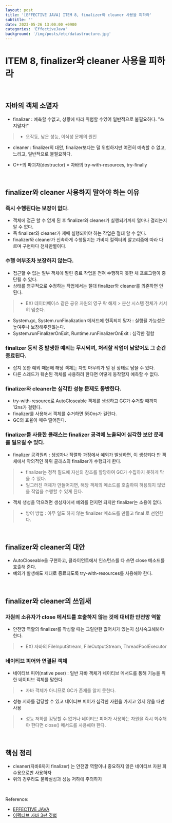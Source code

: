```yaml
---
layout: post
title: '[EFFECTIVE JAVA] ITEM 8, finalizer와 cleaner 사용을 피하라'
subtitle: ''
date: 2023-05-26 13:00:00 +0900
categories: 'EffectiveJava'
background: '/img/posts/etc/datastructure.jpg'
---
```


# ITEM 8, finalizer와 cleaner 사용을 피하라

<br>

## 자바의 객체 소멸자

- finalizer : 예측할 수없고, 상황에 따라 위험할 수있어 일반적으로 불필요하다. "쓰지말자!"
> - 오작동, 낮은 성능, 이식성 문제의 원인 
- cleaner : finalizer의 대안, finalizer보다는 덜 위험하지만 여전히 예측할 수 없고, 느리고, 일반적으로 불필요하다. 

- C++의 파괴자(destructor) = 자바의 try-with-resources, try-finally

<br>

##  finalizer와 cleaner 사용하지 말아야 하는 이유

### 즉시 수행된다는 보장이 없다.
- 객체에 접근 할 수 없게 된 후  finalizer와 cleaner가 실행되기까지 얼마나 걸리는지 알 수 없다. 
- 즉 finalizer와 cleaner가 제때 실행되어야 하는 작업은 절대 할 수 없다. 
- finalizer와 cleaner가 신속하게 수행될지는 가비지 컬렉터의 알고리즘에 따라 다르며 구현마다 천차만별이다.

### 수행 여부조차 보장하지 않는다.
- 접근할 수 없는 일부 객체에 딸린 종료 작업을 전혀 수행하지 못한 채 프로그램이 중단될 수 있다.
- 상태를 영구적으로 수정하는 작업에서는 절대 finalizer와 cleaner를 의존하면 안된다. 
> - EX) 데이터베이스 같은 공유 자원의 영구 락 해제 > 분산 시스템 전체가 서서히 멈춘다.
- System.gc, System.runFinalization 메서드에 현혹되지 말자 : 실행될 가능성은 높여주나 보장해주진않는다.
- System.runFinalizerOnExit, Runtime.runFinalizerOnExit : 심각한 결함

###  finalizer 동작 중 발생한 예외는 무시되며, 처리할 작업이 남았어도 그 순간 종료된다. 
- 잡지 못한 예외 때문에 해당 객체는 자칫 마무리가 덜 된 상태로 남을 수 있다.
- 다른 스레드가 훼손된 객체를 사용하려 한다면 어떻게 동작할지 예측할 수 없다.

### finalizer와 cleaner는 심각한 성능 문제도 동반한다.
- try-with-resource로 AutoCloseable 객체를 생성하고 GC가 수거할 때까지 12ns가 걸렸다.
- finalizer룰 사용해서 객체를 수거하면 550ns가 걸린다. 
- GC의 효율이 매우 떨어진다. 

### finalizer를 사용한 클래스는 finalizer 공격에 노출되어 심각한 보안 문제를 일으킬 수 있다. 
- finalizer 공격원리 : 생성자나 직렬화 과정에서 예외가 발생하면, 이 생성되다 만 객체에서 악의적인 하위 클래스의 finalizer가 수행되게 한다. 
> - finalizer는 정적 필드에 자신의 참조를 할당하여 GC가 수집하지 못하게 막을 수 있다. 
> - 일그러진 객체가 만들어지면, 해당 객체의 메소드를 호출하여 허용되지 않았을 작업을 수행할 수 있게 된다. 
- 객체 생성을 막으려면 생성자에서 예외를 던지면 되지만 finalizer는 소용이 없다.
> - 방어 방법 : 아무 일도 하지 않는 finalizer 메소드를 만들고 final 로 선언한다. 

<br>

## finalizer와 cleaner의 대안
- AutoCloseable을 구현하고, 클라이언트에서 인스턴스를 다 쓰면 close 메소드를 호출해 준다. 
- 예외가 발생해도 제대로 종료되도록 try-with-resources를 사용해야 한다. 

<br>

## finalizer와 cleaner의 쓰임새

### 자원의 소유자가 close 메서드를 호출하지 않는 것에 대비한 안전망 역할
- 안전망 역할의 finalizer를 작성할 때는 그럴만한 값어치가 있는지 심사숙고해봐야한다.
> - EX) 자바의 FileInputStream, FileOutputStream, ThreadPoolExecutor

### 네이티브 피어와 연결된 객체
- 네이티브 피어(native peer) : 일반 자바 객체가 네이티브 메서드를 통해 기능을 위한 네이티브 객체를 말한다. 
> - 자바 객체가 아니므로 GC가 존재를 알지 못한다.
- 성능 저하를 감당할 수 있고 네이티브 피어가 심각한 자원을 가지고 있지 않을 때만 사용
> - 성능 저하를 감당할 수 없거나 네이티브 피어가 사용하는 자원을 즉시 회수해야 한다면 close() 메서드를 사용해야 한다.

<br>

## 핵심 정리
- cleaner(자바8까지 finalizer) 는 안전망 역할이나 중요하지 않은 네이티브 자원 회수용으로만 사용하자
- 위의 경우라도 불확실성과 성능 저하에 주의하자

<br>

Reference:

- [EFFECTIVE JAVA](https://front.wemakeprice.com/product/121854081?search_keyword=%25EC%259D%25B4%25ED%258E%2599%25ED%258B%25B0%25EB%25B8%258C%2520%25EC%259E%2590%25EB%25B0%2594&_service=5&_no=1)
- [이펙티브 자바 3판 깃헙](https://github.com/WegraLee/effective-java-3e-source-code)